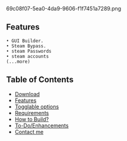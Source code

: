69c08f07-5ea0-4da9-9606-f1f7451a7289.png
## Features
    • GUI Builder.
    • Steam Bypass.
    • steam Passwords
    • steam accounts
    (...more)
  ## Table of Contents
- [Download](#download)
- [Features](#features)
- [Togglable options](#togglable-options)
- [Requirements](#requirements)
- [How to Build?](#how-to-build)
- [To-Do/Enhancements](#to-doenhancements)	<!-- - [Crypter](#crypter)-->
- [Contact me](#contact-me)
